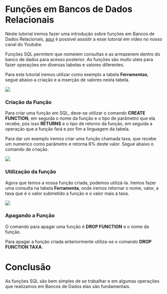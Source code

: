# Funções em Bancos de Dados Relacionais

Neste tutorial iremos fazer uma introdução sobre funções em Bancos de Dados Relacionais, [aqui](https://youtu.be/pcwSYm2fZ7o) é possível assistir a esse tutorial em vídeo no nosso canal do Youtube.

Funções SQL permitem que nomeiem consultas e as armazenem dentro do banco de dados para acesso posterior. As funções são muito uteis para fazer operações em diversas tabelas e valores diferentes.

Para este tutorial iremos utilizar como exemplo a tabela **Ferramentas**, segue abaixo a criação e a inserção de valores nesta tabela.

![](https://github.com/ciencia-de-dados-pratica/GEAM-basico/blob/master/2020/Bruno-Fun%C3%A7%C3%B5es%20em%20Bancos%20de%20Dados%20Relacionais/Imagens/Imagem01.png)

### Criação da Função

Para criar uma função em SQL, deve-se utilizar o comando **CREATE FUNCTION**, em seguida o nome da função e o tipo de parâmetro que ela recebe, pós isso **RETURNS** e o tipo de retorno da função, em seguida a operação que a função fará e por fim a linguagem da tabela.

Para dar um exemplo iremos criar uma função chamada taxa, que recebe um numerico como parâmetro e retorna 6% deste valor. Segue abaixo o comando de criação.

![](https://github.com/ciencia-de-dados-pratica/GEAM-basico/blob/master/2020/Bruno-Fun%C3%A7%C3%B5es%20em%20Bancos%20de%20Dados%20Relacionais/Imagens/Imagem02.png)

### Utilização da função

Agora que temos a nossa função criada, podemos utilizá-la. Iremos fazer uma consulta na tabela **Ferramenta**, onde iremos retornar o nome, valor, a taxa que é o valor submetido a função e o valor mais a taxa.  

![](https://github.com/ciencia-de-dados-pratica/GEAM-basico/blob/master/2020/Bruno-Fun%C3%A7%C3%B5es%20em%20Bancos%20de%20Dados%20Relacionais/Imagens/Imagem03.png)

### Apagando a Função

O comando para apagar uma função é **DROP FUNCTION** e o nome da função.

Para apagar a função criada anteriormente utiliza-se o comando **DROP FUNCTION TAXA**.

# Conclusão

As funções SQL são bem simples de se trabalhar e em algumas operações que realizamos em Bancos de Dados elas são fundamentais.
